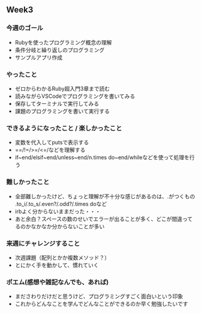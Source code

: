 ## Week3

### 今週のゴール
* Rubyを使ったプログラミング概念の理解
* 条件分岐と繰り返しのプログラミング
* サンプルアプリ作成

### やったこと
* ゼロからわかるRuby超入門3章まで読む
* 読みながらVSCodeでプログラミングを書いてみる
* 保存してターミナルで実行してみる
* 課題のプログラミングを書いて実行する

### できるようになったこと / 楽しかったこと
* 変数を代入してputsで表示する
* ==/!=/>=/<=/などを理解する
* if~end/elsif~end/unless~end/n.times do~end/whileなどを使って処理を行う

### 難しかったこと
* 全部難しかったけど、ちょっと理解が不十分な感じがあるのは、.がつくもの  
  .to_i/.to_s/.even?/.odd?/.times doなど
* irbよく分からないままだった・・・
* あと余白？スペースの数のせいでエラーが出ることが多く、どこが間違ってるのかなかなか分からないことが多い
　

### 来週にチャレンジすること
* 次週課題（配列とかか複数メソッド？）
* とにかく手を動かして、慣れていく

### ポエム(感想や雑記なんでも、あれば)
* まださわりだけだと思うけど、プログラミングすごく面白いという印象
* これからどんなことを学んでどんなことができるのか早く勉強したいです